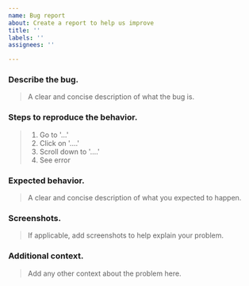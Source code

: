 ```yaml
---
name: Bug report
about: Create a report to help us improve
title: ''
labels: ''
assignees: ''

---
```


### Describe the bug.
> A clear and concise description of what the bug is.

### Steps to reproduce the behavior.
> 1. Go to '...'
> 2. Click on '....'
> 3. Scroll down to '....'
> 4. See error

### Expected behavior.
> A clear and concise description of what you expected to happen.

### Screenshots.
> If applicable, add screenshots to help explain your problem.

### Additional context.
> Add any other context about the problem here.
